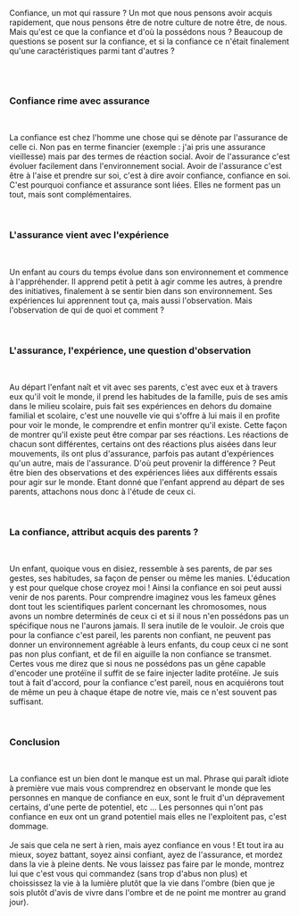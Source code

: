 <p>Confiance, un mot qui rassure ? Un mot que nous pensons avoir acquis rapidement, que nous pensons être de notre culture de notre être, de nous.<br />
Mais qu'est ce que la confiance et d'où la possédons nous ? Beaucoup de questions se posent sur la confiance, et si la confiance ce n'était finalement qu'une caractéristiques parmi tant d'autres ?<br /><br />
</p><br />
<h3>Confiance rime avec assurance</h3><br />
<p>La confiance est chez l'homme une chose qui se dénote par l'assurance de celle ci. Non pas en terme financier (exemple : j'ai pris une assurance vieillesse) mais par des termes de réaction social. Avoir de l'assurance c'est évoluer facilement dans l'environnement social. Avoir de l'assurance c'est être à l'aise et prendre sur soi, c'est à dire avoir confiance, confiance en soi. C'est pourquoi confiance et assurance sont liées. Elles ne forment pas un tout, mais sont complémentaires.<p><br />
<h3>L'assurance vient avec l'expérience</h3><br />
<p>Un enfant au cours du temps évolue dans son environnement et commence à l'appréhender. Il apprend petit à petit à agir comme les autres, à prendre des initiatives, finalement à se sentir bien dans son environnement. Ses expériences lui apprennent tout ça, mais aussi l'observation. Mais l'observation de qui de quoi et comment ?</p><br />
<h3>L'assurance, l'expérience, une question d'observation</h3><br />
<p>Au départ l'enfant naît et vit avec ses parents, c'est avec eux et à travers eux qu'il voit le monde, il prend les habitudes de la famille, puis de ses amis dans le milieu scolaire, puis fait ses expériences en dehors du domaine familial et scolaire, c'est une nouvelle vie qui s'offre à lui mais il en profite pour voir le monde, le comprendre et enfin montrer qu'il existe. Cette façon de montrer qu'il existe peut être compar par ses réactions. Les réactions de chacun sont différentes, certains ont des réactions plus aisées dans leur mouvements, ils ont plus d'assurance, parfois pas autant d'expériences qu'un autre, mais de l'assurance. D'où peut provenir la différence ? Peut être bien des observations et des expériences liées aux différents essais pour agir sur le monde. Etant donné que l'enfant apprend au départ de ses parents, attachons nous donc à l'étude de ceux ci.</p><br />
<h3>La confiance, attribut acquis des parents ?</h3><br />
<p>Un enfant, quoique vous en disiez, ressemble à ses parents, de par ses gestes, ses habitudes, sa façon de penser ou même les manies. L'éducation y est pour quelque chose croyez moi ! Ainsi la confiance en soi peut aussi venir de nos parents. Pour comprendre imaginez vous les fameux gênes dont tout les scientifiques parlent concernant les chromosomes, nous avons un nombre determinés de ceux ci et si il nous n'en possédons pas un spécifique nous ne l'aurons jamais. Il sera inutile de le vouloir. Je crois que pour la confiance c'est pareil, les parents non confiant, ne peuvent pas donner un environnement agréable à leurs enfants, du coup ceux ci ne sont pas non plus confiant, et de fil en aiguille la non confiance se transmet. Certes vous me direz que si nous ne possédons pas un gêne capable d'encoder une protéïne il suffit de se faire injecter ladite protéïne. Je suis tout à fait d'accord, pour la confiance c'est pareil, nous en acquiérons tout de même un peu à chaque étape de notre vie, mais ce n'est souvent pas suffisant.</p><br />
<h3>Conclusion</h3><br />
<p>La confiance est un bien dont le manque est un mal. Phrase qui paraît idiote à première vue mais vous comprendrez en observant le monde que les personnes en manque de confiance en eux, sont le fruit d'un dépravement certains, d'une perte de potentiel, etc ... Les personnes qui n'ont pas confiance en eux ont un grand potentiel mais elles ne l'exploitent pas, c'est dommage.<br /><br />
Je sais que cela ne sert à rien, mais ayez confiance en vous ! Et tout ira au mieux, soyez battant, soyez ainsi confiant, ayez de l'assurance, et mordez dans la vie à pleine dents. Ne vous laissez pas faire par le monde, montrez lui que c'est vous qui commandez (sans trop d'abus non plus) et choississez la vie à la lumière plutôt que la vie dans l'ombre (bien que je sois plutôt d'avis de vivre dans l'ombre et de ne point me montrer au grand jour).</p><br />
